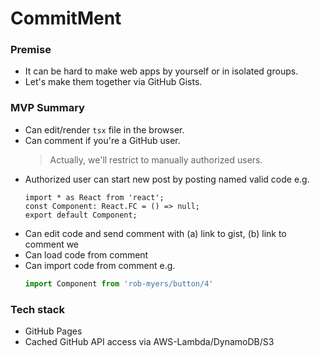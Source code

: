 # CommitMent

### Premise

- It can be hard to make web apps by yourself or in isolated groups.
- Let's make them together via GitHub Gists.

### MVP Summary

- Can edit/render `tsx` file in the browser.
- Can comment if you're a GitHub user.
  > Actually, we'll restrict to manually authorized users.
- Authorized user can start new post by posting named valid code e.g.
  ```tsx
  import * as React from 'react';
  const Component: React.FC = () => null;
  export default Component;
  ```
- Can edit code and send comment with (a) link to gist, (b) link to comment we 
- Can load code from comment
- Can import code from comment e.g.
  ```ts
  import Component from 'rob-myers/button/4'
  ```

### Tech stack

- GitHub Pages
- Cached GitHub API access via AWS-Lambda/DynamoDB/S3
